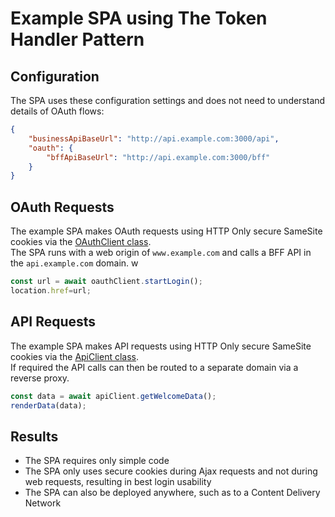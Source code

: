# Example SPA using The Token Handler Pattern

## Configuration

The SPA uses these configuration settings and does not need to understand details of OAuth flows:

```json
{
    "businessApiBaseUrl": "http://api.example.com:3000/api",
    "oauth": {
        "bffApiBaseUrl": "http://api.example.com:3000/bff"
    }
}
```

## OAuth Requests

The example SPA makes OAuth requests using HTTP Only secure SameSite cookies via the [OAuthClient class](./src/oauth/oauthClient.ts).\
The SPA runs with a web origin of `www.example.com` and calls a BFF API in the `api.example.com` domain.
w
```ts
const url = await oauthClient.startLogin();
location.href=url;
```

## API Requests

The example SPA makes API requests using HTTP Only secure SameSite cookies via the [ApiClient class](./src/api/apiClient.ts).\
If required the API calls can then be routed to a separate domain via a reverse proxy.

```ts
const data = await apiClient.getWelcomeData();
renderData(data);
```

## Results

- The SPA requires only simple code
- The SPA only uses secure cookies during Ajax requests and not during web requests, resulting in best login usability
- The SPA can also be deployed anywhere, such as to a Content Delivery Network